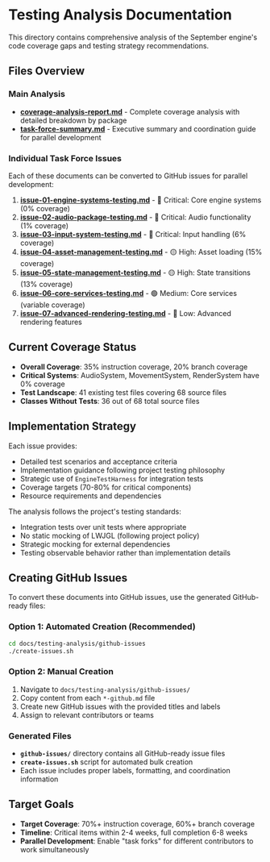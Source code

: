 # Testing Analysis Documentation

This directory contains comprehensive analysis of the September engine's code coverage gaps and testing strategy recommendations.

## Files Overview

### Main Analysis
- **[coverage-analysis-report.md](coverage-analysis-report.md)** - Complete coverage analysis with detailed breakdown by package
- **[task-force-summary.md](task-force-summary.md)** - Executive summary and coordination guide for parallel development

### Individual Task Force Issues
Each of these documents can be converted to GitHub issues for parallel development:

1. **[issue-01-engine-systems-testing.md](issue-01-engine-systems-testing.md)** - 🔴 Critical: Core engine systems (0% coverage)
2. **[issue-02-audio-package-testing.md](issue-02-audio-package-testing.md)** - 🔴 Critical: Audio functionality (1% coverage)
3. **[issue-03-input-system-testing.md](issue-03-input-system-testing.md)** - 🔴 Critical: Input handling (6% coverage)
4. **[issue-04-asset-management-testing.md](issue-04-asset-management-testing.md)** - 🟡 High: Asset loading (15% coverage)
5. **[issue-05-state-management-testing.md](issue-05-state-management-testing.md)** - 🟡 High: State transitions (13% coverage)
6. **[issue-06-core-services-testing.md](issue-06-core-services-testing.md)** - 🟢 Medium: Core services (variable coverage)
7. **[issue-07-advanced-rendering-testing.md](issue-07-advanced-rendering-testing.md)** - 🔵 Low: Advanced rendering features

## Current Coverage Status

- **Overall Coverage**: 35% instruction coverage, 20% branch coverage
- **Critical Systems**: AudioSystem, MovementSystem, RenderSystem have 0% coverage
- **Test Landscape**: 41 existing test files covering 68 source files
- **Classes Without Tests**: 36 out of 68 total source files

## Implementation Strategy

Each issue provides:
- Detailed test scenarios and acceptance criteria
- Implementation guidance following project testing philosophy
- Strategic use of `EngineTestHarness` for integration tests
- Coverage targets (70-80% for critical components)
- Resource requirements and dependencies

The analysis follows the project's testing standards:
- Integration tests over unit tests where appropriate
- No static mocking of LWJGL (following project policy)
- Strategic mocking for external dependencies
- Testing observable behavior rather than implementation details

## Creating GitHub Issues

To convert these documents into GitHub issues, use the generated GitHub-ready files:

### Option 1: Automated Creation (Recommended)
```bash
cd docs/testing-analysis/github-issues
./create-issues.sh
```

### Option 2: Manual Creation
1. Navigate to `docs/testing-analysis/github-issues/`
2. Copy content from each `*-github.md` file  
3. Create new GitHub issues with the provided titles and labels
4. Assign to relevant contributors or teams

### Generated Files
- **`github-issues/`** directory contains all GitHub-ready issue files
- **`create-issues.sh`** script for automated bulk creation
- Each issue includes proper labels, formatting, and coordination information

## Target Goals

- **Target Coverage**: 70%+ instruction coverage, 60%+ branch coverage
- **Timeline**: Critical items within 2-4 weeks, full completion 6-8 weeks
- **Parallel Development**: Enable "task forks" for different contributors to work simultaneously